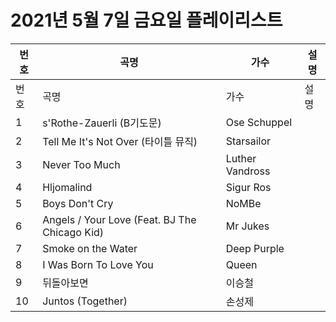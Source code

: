 # 2021년 5월 7일 금요일 플레이리스트

| 번호 | 곡명 | 가수 | 설명 |
|------|------|------|------|
| 번호 | 곡명 | 가수 | 설명 |
| 1 | s'Rothe-Zauerli (B기도문) | Ose Schuppel |  |
| 2 | Tell Me It's Not Over (타이틀 뮤직) | Starsailor |  |
| 3 | Never Too Much | Luther Vandross |  |
| 4 | Hljomalind | Sigur Ros |  |
| 5 | Boys Don't Cry | NoMBe |  |
| 6 | Angels / Your Love (Feat. BJ The Chicago Kid) | Mr Jukes |  |
| 7 | Smoke on the Water | Deep Purple |  |
| 8 | I Was Born To Love You | Queen |  |
| 9 | 뒤돌아보면 | 이승철 |  |
| 10 | Juntos (Together) | 손성제 |  |
